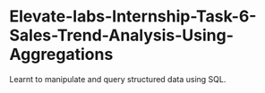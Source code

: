 # Elevate-labs-Internship-Task-6-Sales-Trend-Analysis-Using-Aggregations
Learnt to manipulate and query structured data using SQL.
